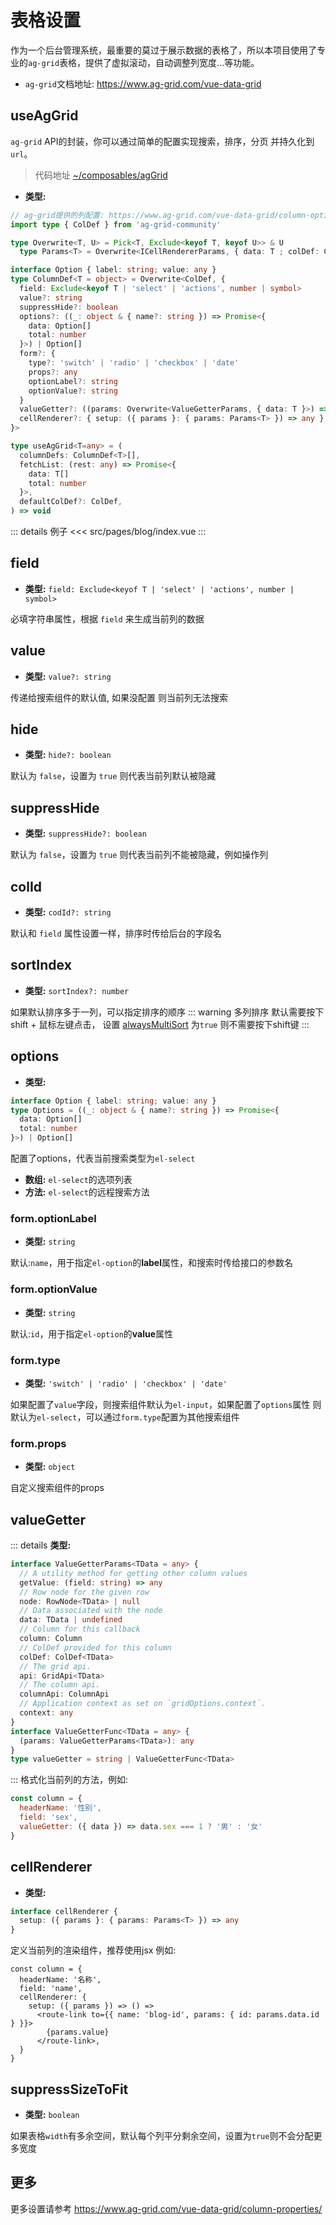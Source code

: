 # 表格设置
作为一个后台管理系统，最重要的莫过于展示数据的表格了，所以本项目使用了专业的`ag-grid`表格，提供了虚拟滚动，自动调整列宽度...等功能。
- `ag-grid`文档地址: https://www.ag-grid.com/vue-data-grid

## useAgGrid
`ag-grid` API的封装，你可以通过简单的配置实现搜索，排序，分页 并持久化到 `url`。
> 代码地址 [~/composables/agGrid](https://github.com/zhiyuanzmj/vitesse-element-admin/blob/main/src/composables/agGrid.ts)
- **类型:**
``` ts
// ag-grid提供的列配置: https://www.ag-grid.com/vue-data-grid/column-options
import type { ColDef } from 'ag-grid-community'

type Overwrite<T, U> = Pick<T, Exclude<keyof T, keyof U>> & U
  type Params<T> = Overwrite<ICellRendererParams, { data: T ; colDef: ColDef }>

interface Option { label: string; value: any }
type ColumnDef<T = object> = Overwrite<ColDef, {
  field: Exclude<keyof T | 'select' | 'actions', number | symbol>
  value?: string
  suppressHide?: boolean
  options?: ((_: object & { name?: string }) => Promise<{
    data: Option[]
    total: number
  }>) | Option[]
  form?: {
    type?: 'switch' | 'radio' | 'checkbox' | 'date'
    props?: any
    optionLabel?: string
    optionValue?: string
  }
  valueGetter?: ((params: Overwrite<ValueGetterParams, { data: T }>) => any) | string
  cellRenderer?: { setup: ({ params }: { params: Params<T> }) => any }
}>

type useAgGrid<T=any> = (
  columnDefs: ColumnDef<T>[],
  fetchList: (rest: any) => Promise<{
    data: T[]
    total: number
  }>,
  defaultColDef?: ColDef,
) => void
```

::: details 例子
<<< src/pages/blog/index.vue
:::

## field
- **类型:** `field: Exclude<keyof T | 'select' | 'actions', number | symbol>`

必填字符串属性，根据 `field` 来生成当前列的数据

## value
- **类型:** `value?: string`

传递给搜索组件的默认值, 如果没配置 则当前列无法搜索

## hide
- **类型:** `hide?: boolean`

默认为 `false`，设置为 `true` 则代表当前列默认被隐藏


## suppressHide
- **类型:** `suppressHide?: boolean`

默认为 `false`，设置为 `true` 则代表当前列不能被隐藏，例如操作列

## colId
- **类型:** `codId?: string`

默认和 `field` 属性设置一样，排序时传给后台的字段名

## sortIndex
- **类型:** `sortIndex?: number`

如果默认排序多于一列，可以指定排序的顺序
::: warning 多列排序
 默认需要按下shift + 鼠标左键点击，
设置 [alwaysMultiSort](https://www.ag-grid.com/vue-data-grid/grid-options/#reference-sort-alwaysMultiSort) 为`true` 则不需要按下shift键
:::

## options
- **类型:**
```ts
interface Option { label: string; value: any }
type Options = ((_: object & { name?: string }) => Promise<{
  data: Option[]
  total: number
}>) | Option[]
```
配置了options，代表当前搜索类型为`el-select`
- **数组:** `el-select`的选项列表 
- **方法:** `el-select`的远程搜索方法

### form.optionLabel
- **类型:** `string`

默认:`name`，用于指定`el-option`的**label**属性，和搜索时传给接口的参数名
### form.optionValue
- **类型:** `string`

默认:`id`，用于指定`el-option`的**value**属性

### form.type
- **类型:** `'switch' | 'radio' | 'checkbox' | 'date'`

如果配置了`value`字段，则搜索组件默认为`el-input`，如果配置了`options`属性 则默认为`el-select`，可以通过`form.type`配置为其他搜索组件

### form.props
- **类型:** `object`

自定义搜索组件的props

## valueGetter
::: details **类型:**
```ts
interface ValueGetterParams<TData = any> {
  // A utility method for getting other column values
  getValue: (field: string) => any
  // Row node for the given row
  node: RowNode<TData> | null
  // Data associated with the node
  data: TData | undefined
  // Column for this callback
  column: Column
  // ColDef provided for this column
  colDef: ColDef<TData>
  // The grid api.
  api: GridApi<TData>
  // The column api.
  columnApi: ColumnApi
  // Application context as set on `gridOptions.context`.
  context: any
}
interface ValueGetterFunc<TData = any> {
  (params: ValueGetterParams<TData>): any
}
type valueGetter = string | ValueGetterFunc<TData>
```
:::
格式化当前列的方法，例如:
``` js
const column = {
  headerName: '性别',
  field: 'sex',
  valueGetter: ({ data }) => data.sex === 1 ? '男' : '女'
}
```

## cellRenderer
- **类型:**
``` ts
interface cellRenderer {
  setup: ({ params }: { params: Params<T> }) => any
}
```
定义当前列的渲染组件，推荐使用jsx 例如:
``` tsx
const column = {
  headerName: '名称',
  field: 'name',
  cellRenderer: {
    setup: ({ params }) => () =>
      <route-link to={{ name: 'blog-id', params: { id: params.data.id } }}>
        {params.value}
      </route-link>,
  }
}
```

## suppressSizeToFit
- **类型:** `boolean`

如果表格`width`有多余空间，默认每个列平分剩余空间，设置为`true`则不会分配更多宽度


## 更多
更多设置请参考 https://www.ag-grid.com/vue-data-grid/column-properties/

